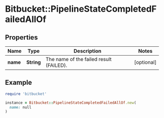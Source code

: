 # Bitbucket::PipelineStateCompletedFailedAllOf

## Properties

| Name | Type | Description | Notes |
| ---- | ---- | ----------- | ----- |
| **name** | **String** | The name of the failed result (FAILED). | [optional] |

## Example

```ruby
require 'bitbucket'

instance = Bitbucket::PipelineStateCompletedFailedAllOf.new(
  name: null
)
```

